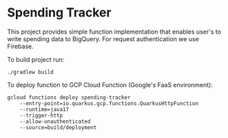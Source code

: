 # Spending Tracker

This project provides simple function implementation that enables user's to write spending data to BigQuery. For request authentication we use Firebase.

To build project run:
```
./gradlew build
```

To deploy function to GCP Cloud Function (Google's FaaS environment):
```
gcloud functions deploy spending-tracker  
    --entry-point=io.quarkus.gcp.functions.QuarkusHttpFunction
    --runtime=java17
    --trigger-http
    --allow-unauthenticated
    --source=build/deployment
```